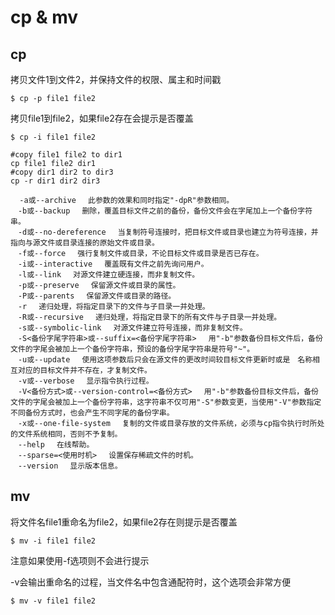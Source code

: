 # cp & mv

## cp

拷贝文件1到文件2，并保持文件的权限、属主和时间戳

```text
$ cp -p file1 file2
```

拷贝file1到file2，如果file2存在会提示是否覆盖

```text
$ cp -i file1 file2
```

```text
#copy file1 file2 to dir1
cp file1 file2 dir1
#copy dir1 dir2 to dir3
cp -r dir1 dir2 dir3

  -a或--archive 　此参数的效果和同时指定"-dpR"参数相同。 
　-b或--backup 　删除，覆盖目标文件之前的备份，备份文件会在字尾加上一个备份字符串。 
　-d或--no-dereference 　当复制符号连接时，把目标文件或目录也建立为符号连接，并指向与源文件或目录连接的原始文件或目录。 
　-f或--force 　强行复制文件或目录，不论目标文件或目录是否已存在。 
　-i或--interactive 　覆盖既有文件之前先询问用户。 
　-l或--link 　对源文件建立硬连接，而非复制文件。 
　-p或--preserve 　保留源文件或目录的属性。 
　-P或--parents 　保留源文件或目录的路径。 
　-r 　递归处理，将指定目录下的文件与子目录一并处理。 
　-R或--recursive 　递归处理，将指定目录下的所有文件与子目录一并处理。 
　-s或--symbolic-link 　对源文件建立符号连接，而非复制文件。 
　-S<备份字尾字符串>或--suffix=<备份字尾字符串> 　用"-b"参数备份目标文件后，备份文件的字尾会被加上一个备份字符串，预设的备份字尾字符串是符号"~"。 
　-u或--update 　使用这项参数后只会在源文件的更改时间较目标文件更新时或是　名称相互对应的目标文件并不存在，才复制文件。 
　-v或--verbose 　显示指令执行过程。 
　-V<备份方式>或--version-control=<备份方式> 　用"-b"参数备份目标文件后，备份文件的字尾会被加上一个备份字符串，这字符串不仅可用"-S"参数变更，当使用"-V"参数指定不同备份方式时，也会产生不同字尾的备份字串。  
　-x或--one-file-system 　复制的文件或目录存放的文件系统，必须与cp指令执行时所处的文件系统相同，否则不予复制。 
　--help 　在线帮助。 
　--sparse=<使用时机> 　设置保存稀疏文件的时机。 
　--version 　显示版本信息。
```

## mv

将文件名file1重命名为file2，如果file2存在则提示是否覆盖

```text
$ mv -i file1 file2
```

注意如果使用-f选项则不会进行提示

-v会输出重命名的过程，当文件名中包含通配符时，这个选项会非常方便

```text
$ mv -v file1 file2
```

